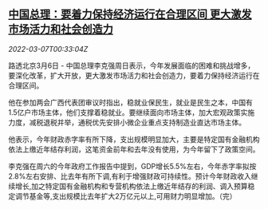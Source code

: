 <!--1646618462000-->
[中国总理：要着力保持经济运行在合理区间 更大激发市场活力和社会创造力](https://cn.reuters.com/article/china-premier-economy-0306-sun-idCNKBS2L401J)
------

<div><i>2022-03-07T00:33:04Z</i></div><p>路透北京3月6日 - 中国总理李克强周日表示，今年发展面临的困难和挑战增多，要深化改革，扩大开放，更大激发市场活力和社会创造力，要着力保持经济运行在合理区间。</p><p>他在参加两会广西代表团审议时指出，稳就业保民生，就业是民生之本，中国有1.5亿户市场主体，他们支撑着稳就业。要继续面向市场主体，加大宏观政策实施力度，减税退税并举，通税优先安排小微企业重点支持制造业直达市场主体。</p><p>他表示，今年财政赤字率有所下降，支出规模明显加大，主要是特定国有金融机构依法上缴近年结存利润，这笔资金前年和去年没有使用，为今年留下了政策空间。</p><p>李克强在周六的今年政府工作报告中提到，GDP增长5.5%左右，今年赤字率拟按2.8%左右安排、比去年有所下调,有利于增强财政可持续性。预计今年财政收入继续增长,加之特定国有金融机构和专营机构依法上缴近年结存的利润、调入预算稳定调节基金等,支出规模比去年扩大2万亿元以上,可用财力明显增加。（完）</p>
